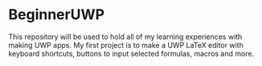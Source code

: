# BeginnerUWP

This repository will be used to hold all of my learning experiences with making UWP apps. My first project is to make a UWP LaTeX editor with keyboard shortcuts, buttons to input selected formulas, macros and more. 
